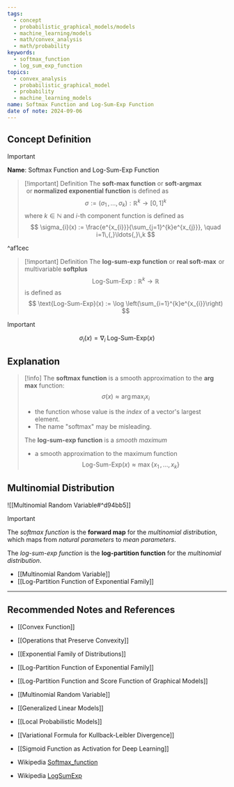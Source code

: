 ```yaml
---
tags:
  - concept
  - probabilistic_graphical_models/models
  - machine_learning/models
  - math/convex_analysis
  - math/probability
keywords:
  - softmax_function
  - log_sum_exp_function
topics:
  - convex_analysis
  - probabilistic_graphical_model
  - probability
  - machine_learning_models
name: Softmax Function and Log-Sum-Exp Function
date of note: 2024-09-06
---
```


## Concept Definition

>[!important]
>**Name**: Softmax Function and Log-Sum-Exp Function


>[!important] Definition
>The **soft-max function** or **soft-argmax**  or **normalized exponential function** is defined as $$\sigma:= (\sigma_{1} \,{,}\ldots{,}\,\sigma_{k}): \mathbb{R}^{k} \to [0,1]^{k}$$ where $k \in \mathbb{N}$ and $i$-th component function is defined as
>$$
>\sigma_{i}(x) := \frac{e^{x_{i}}}{\sum_{j=1}^{k}e^{x_{j}}}, \quad i=1\,{,}\ldots{,}\,k
>$$

^af1cec

>[!important] Definition
>The **log-sum-exp function** or **real soft-max**   or multivariable **softplus** $$\text{Log-Sum-Exp}: \mathbb{R}^{k} \to \mathbb{R}$$ is defined as
>$$
>\text{Log-Sum-Exp}(x) := \log \left(\sum_{i=1}^{k}e^{x_{i}}\right)
>$$

>[!important]
>$$
>\sigma_{i}(x) = \nabla_{i}\; \text{Log-Sum-Exp}(x)  
>$$



## Explanation

>[!info]
>The **softmax function** is a smooth approximation to the **arg max** function: $$\sigma(x) \approx \arg\max_{i} x_{i}$$
>- the function whose value is the _index_ of a vector's largest element. 
>- The name "softmax" may be misleading.
>  
>The **log-sum-exp function** is a *smooth maximum* 
>- a smooth approximation to the maximum function $$\text{Log-Sum-Exp}(x) \approx \max\{ x_{1} \,{,}\ldots{,}\, x_{k}\}$$  


## Multinomial Distribution

![[Multinomial Random Variable#^d94bb5]]

>[!important] 
>The *softmax function* is the **forward map** for the *multinomial distribution*, which maps from *natural parameters* to *mean parameters*.
>
>The *log-sum-exp function* is the **log-partition function** for the *multinomial distribution*.

- [[Multinomial Random Variable]]
- [[Log-Partition Function of Exponential Family]]





-----------
##  Recommended Notes and References


- [[Convex Function]]
- [[Operations that Preserve Convexity]]

- [[Exponential Family of Distributions]]
- [[Log-Partition Function of Exponential Family]]
- [[Log-Partition Function and Score Function of Graphical Models]]


- [[Multinomial Random Variable]]
- [[Generalized Linear Models]]
- [[Local Probabilistic Models]]

- [[Variational Formula for Kullback-Leibler Divergence]]

- [[Sigmoid Function as Activation for Deep Learning]]

- Wikipedia [Softmax_function](https://en.wikipedia.org/wiki/Softmax_function)
- Wikipedia [LogSumExp](https://en.wikipedia.org/wiki/LogSumExp)